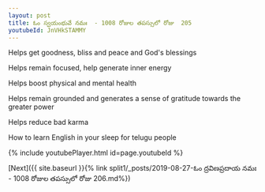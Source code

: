 ```yaml
---
layout: post
title: ఓం స్వయంభువే నమః  - 1008 రోజుల తపస్సులో రోజు  205
youtubeId: JnVHkSTAMMY
---
```

 
 
Helps get goodness, bliss and peace and God's blessings
 
Helps remain focused, help generate inner energy 
 
Helps boost physical and mental health 
 
Helps remain grounded and generates a sense of gratitude towards the greater power 
 
Helps reduce bad karma
 
How to learn English in your sleep for telugu people
 
 
 
 


{% include youtubePlayer.html id=page.youtubeId %}
 
[Next]({{ site.baseurl }}{% link split1/_posts/2019-08-27-ఓం ద్రవిణప్రదాయ నమః  - 1008 రోజుల తపస్సులో రోజు  206.md%})
 
